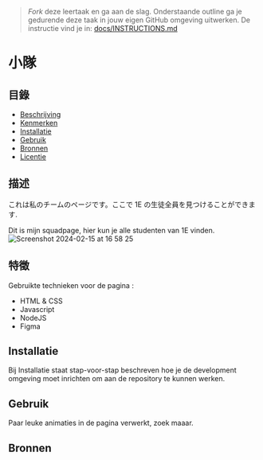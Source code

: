 > _Fork_ deze leertaak en ga aan de slag. Onderstaande outline ga je gedurende deze taak in jouw eigen GitHub omgeving uitwerken. De instructie vind je in: [docs/INSTRUCTIONS.md](docs/INSTRUCTIONS.md)

# 小隊
<!-- Geef je project een titel en schrijf in één zin wat het is -->

## 目錄
  * [Beschrijving](#beschrijving)
  * [Kenmerken](#kenmerken)
  * [Installatie](#installatie)
  * [Gebruik](#gebruik)
  * [Bronnen](#bronnen)
  * [Licentie](#licentie)

## 描述
<!-- In de Beschrijving staat hoe je project er uit ziet, hoe het werkt en wat je er mee kan. -->
<!-- Voeg een mooie poster visual toe 📸 -->
<!-- Voeg een link toe naar Github Pages 🌐-->
これは私のチームのページです。ここで 1E の生徒全員を見つけることができます.

Dit is mijn squadpage, hier kun je alle studenten van 1E vinden.
![Screenshot 2024-02-15 at 16 58 25](https://github.com/Jason2426/connect-your-tribe-squad-page/assets/143999883/9dcf1b24-26ed-4cc8-99cc-cc5784ad0aee)

## 特徵
<!-- Bij Kenmerken staat welke technieken zijn gebruikt en hoe. Wat is de HTML structuur? Wat zijn de belangrijkste dingen in CSS? Wat is er met Javascript gedaan en hoe? Misschien heb je een framwork of library gebruikt? -->
Gebruikte technieken voor de pagina :

- HTML & CSS
- Javascript
- NodeJS
- Figma

## Installatie
Bij Installatie staat stap-voor-stap beschreven hoe je de development omgeving moet inrichten om aan de repository te kunnen werken.

## Gebruik
Paar leuke animaties in de pagina verwerkt, zoek maaar.

## Bronnen


